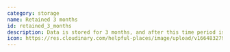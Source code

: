 ```yaml
---
category: storage
name: Retained 3 months
id: retained_3_months
description: Data is stored for 3 months, and after this time period is deleted
icon: https://res.cloudinary.com/helpful-places/image/upload/v1664832795/dtpr-icons/retention/yes_nudvht.svg
---
```

